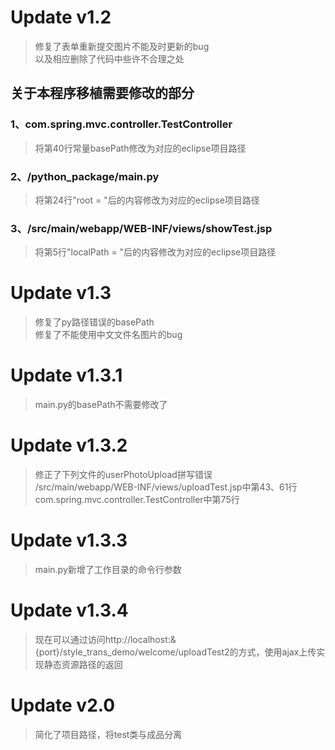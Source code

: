 # Update v1.2

>修复了表单重新提交图片不能及时更新的bug</br>
>以及相应删除了代码中些许不合理之处

## 关于本程序移植需要修改的部分

### 1、com.spring.mvc.controller.TestController

>将第40行常量basePath修改为对应的eclipse项目路径

### 2、/python_package/main.py

>将第24行"root = "后的内容修改为对应的eclipse项目路径

### 3、/src/main/webapp/WEB-INF/views/showTest.jsp

>将第5行"localPath = "后的内容修改为对应的eclipse项目路径

# Update v1.3

>修复了py路径错误的basePath</br>
>修复了不能使用中文文件名图片的bug

# Update v1.3.1

>main.py的basePath不需要修改了

# Update v1.3.2

>修正了下列文件的userPhotoUpload拼写错误 </br>
>/src/main/webapp/WEB-INF/views/uploadTest.jsp中第43、61行 </br>
>com.spring.mvc.controller.TestController中第75行

# Update v1.3.3

>main.py新增了工作目录的命令行参数

# Update v1.3.4

>现在可以通过访问http://localhost:&{port}/style_trans_demo/welcome/uploadTest2的方式，使用ajax上传实现静态资源路径的返回

# Update v2.0

>简化了项目路径，将test类与成品分离